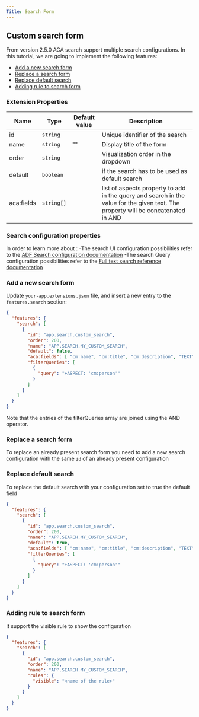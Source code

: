 ```yaml
---
Title: Search Form
---
```


## Custom search form

From version 2.5.0 ACA search support multiple search configurations.
In this tutorial, we are going to implement the following features:

- [Add a new search form](#add-a-new-search-form)
- [Replace a search form](#replace-a-search-form)
- [Replace default search](#replace-default-search)
- [Adding rule to search form](#adding-rule-to-search-form)

### Extension Properties

| Name | Type | Default value | Description |
| ---- | ---- | ------------- | ----------- |
| id | `string` |  | Unique identifier of the search |
| name | `string` | "" | Display title of the form |
| order | `string` |  | Visualization order in the dropdown  |
| default | `boolean` |  | if the search has to be used as default search  |
| aca:fields| `string[]`| | list of aspects property to add in the query and search in the value for the given text. The property will be concatenated in AND|

### Search configuration properties

In order to learn more about :
-The search UI configuration possibilities refer to the [ADF Search configuration documentation](https://github.com/Alfresco/alfresco-ng2-components/blob/develop/docs/user-guide/search-configuration-guide.md)
-The search Query configuration possibilities refer to the [Full text search reference documentation](https://docs.alfresco.com/search-services/latest/using/)

### Add a new search form

Update `your-app.extensions.json` file, and insert a new entry to the `features.search` section:

```json
{
  "features": {
    "search": [
      {
        "id": "app.search.custom_search",
        "order": 200,
        "name": "APP.SEARCH.MY_CUSTOM_SEARCH",
        "default": false,
        "aca:fields": [ "cm:name", "cm:title", "cm:description", "TEXT", "TAG"],
        "filterQueries": [
          {
            "query": "+ASPECT: 'cm:person'"
          }
        ]
      }
    ]
  }
}
```
Note that the entries of the filterQueries array are joined using the AND operator.

### Replace a search form
 To replace an already present search form you need to add a new search configuration with the same `id` of an already present configuration 


### Replace default search
To replace the default search with your configuration set to true the default field

```json
{
  "features": {
    "search": [
      {
        "id": "app.search.custom_search",
        "order": 200,
        "name": "APP.SEARCH.MY_CUSTOM_SEARCH",
        "default": true,
        "aca:fields": [ "cm:name", "cm:title", "cm:description", "TEXT", "TAG"],
        "filterQueries": [
          {
            "query": "+ASPECT: 'cm:person'"
          }
        ]
      }
    ]
  }
}
```
### Adding rule to search form 

It support the visible rule to show the configuration

```json
{
  "features": {
    "search": [
      {
        "id": "app.search.custom_search",
        "order": 200,
        "name": "APP.SEARCH.MY_CUSTOM_SEARCH",
        "rules": {
          "visible": "<name of the rule>"
        }
      }
    ]
  }
}
```
